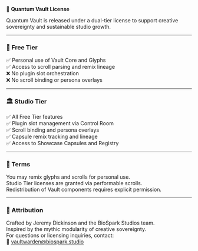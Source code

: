 📜 **Quantum Vault License**

Quantum Vault is released under a dual-tier license to support creative sovereignty and sustainable studio growth.

---

### 🧙 Free Tier  
✅ Personal use of Vault Core and Glyphs  
✅ Access to scroll parsing and remix lineage  
❌ No plugin slot orchestration  
❌ No scroll binding or persona overlays

---

### 🏛️ Studio Tier  
✅ All Free Tier features  
✅ Plugin slot management via Control Room  
✅ Scroll binding and persona overlays  
✅ Capsule remix tracking and lineage  
✅ Access to Showcase Capsules and Registry

---

### 📘 Terms  
You may remix glyphs and scrolls for personal use.  
Studio Tier licenses are granted via performable scrolls.  
Redistribution of Vault components requires explicit permission.

---

### 🧠 Attribution  
Crafted by Jeremy Dickinson and the BioSpark Studios team.  
Inspired by the mythic modularity of creative sovereignty.  
For questions or licensing inquiries, contact:  
📧 vaultwarden@biospark.studio
